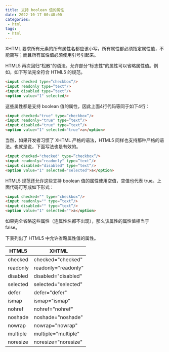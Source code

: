 ```yaml
---
title: 支持 boolean 值的属性
date: 2022-10-17 00:48:00
categories:
 - html
tags:
 - html
---
```


XHTML 要求所有元素的所有属性名都应该小写，所有属性都必须指定属性值，不能简写；而且所有属性值必须使用引号引起来。

HTML5 再次回归“松散”的语法。允许部分“标志性”的属性可以省略属性值。例如，如下写法完全符合 HTML5 的规范。

```html
<input checked type=”checkbox“/>
<input readonly type=”text“/>
<input disabled type=”text“/>
<option value="1" selected/>
```

这些属性都是支持 boolean 值的属性，因此上面4行代码等同于如下4行：

```html
<input checked="true" type=”checkbox“/>
<input readonly="true" type=”text“/>
<input disabled="true" type=”text“/>
<option value="1" selected="true">a</option>
```

当然，如果开发者习惯了 XHTML 严格的语法，HTML5 同样也支持那种严格的语法。也就是说，下面写法也是有效的。

```html
<input checked="checked" type=”checkbox“/>
<input readonly="readonly" type=”text“/>
<input disabled="disabled" type=”text“/>
<option value="1" selected="selected">a</option>
```

HTML5 规范还允许这些支持 boolean 值的属性使用空值，空值也代表 true。上面代码可写成如下形式：

```html
<input checked="" type=”checkbox“/>
<input readonly="" type=”text“/>
<input disabled="" type=”text“/>
<option value="1" selected="">a</option>
```

如果完全省略这些属性（连属性名都不出现），那么该属性的属性值相当于 false。

下表列出了 HTML5 中允许省略属性值的属性。

| HTML5    | XHTML               |
| -------- | ------------------- |
| checked  | checked="checked"   |
| readonly | readonly="readonly" |
| disabled | disabled="disabled" |
| selected | selected="selected" |
| defer    | defer="defer"       |
| ismap    | ismap="ismap"       |
| nohref   | nohref="nohref"     |
| noshade  | noshade="noshade"   |
| nowrap   | nowrap="nowrap"     |
| multiple | multiple="multiple" |
| noresize | noresize="noresize" |